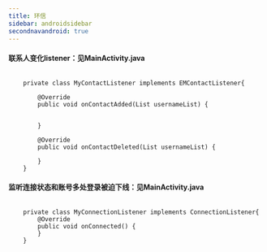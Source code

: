 ```yaml
---
title: 环信
sidebar: androidsidebar
secondnavandroid: true
---
```


#### 联系人变化listener：见MainActivity.java #### 
 
<pre class="hll"><code class="language-java">
    private class MyContactListener implements EMContactListener{

		@Override
		public void onContactAdded(List<String> usernameList) {
			
			
		}

		@Override
		public void onContactDeleted(List<String> usernameList) {
			
		} 
	}
</code></pre>


#### 监听连接状态和账号多处登录被迫下线：见MainActivity.java ####
 
<pre class="hll"><code class="language-java">
    private class MyConnectionListener implements ConnectionListener{
		@Override
		public void onConnected() {
		}
	}
</code></pre>



